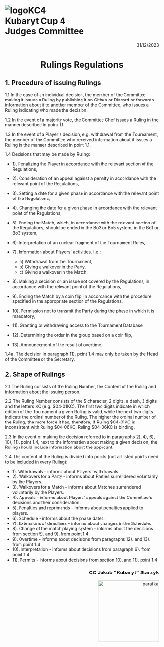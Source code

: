 # ![logoKC4](link) <br>Kubaryt Cup 4 <br>Judges Committee

<p align="right">31/12/2023</p>

<h1 align="center">Rulings Regulations</h1>

## 1. Procedure of issuing Rulings

1.1 In the case of an individual decision, the member of the Committee making it issues a Ruling by publishing it on Github or Discord or forwards information about it to another member of the Committee, who issues a Ruling indicating who made the decision.

1.2 In the event of a majority vote, the Committee Chef issues a Ruling in the manner described in point 1.1.

1.3 In the event of a Player's decision, e.g. withdrawal from the Tournament, the member of the Committee who received information about it issues a Ruling in the manner described in point 1.1.

1.4 Decisions that may be made by Ruling:

- 1). Penalizing the Player in accordance with the relevant section of the Regulations,
- 2). Consideration of an appeal against a penalty in accordance with the relevant point of the Regulations,
- 3). Setting a date for a given phase in accordance with the relevant point of the Regulations,
- 4). Changing the date for a given phase in accordance with the relevant point of the Regulations,
- 5). Ending the Match, which, in accordance with the relevant section of the Regulations, should be ended in the Bo3 or Bo5 system, in the Bo1 or Bo3 system,
- 6). Interpretation of an unclear fragment of the Tournament Rules,
- 7). Information about Players' activities. I.e.:

  - a) Withdrawal from the Tournament,
  - b) Giving a walkover in the Party,
  - c) Giving a walkover in the Match,
- 8). Making a decision on an issue not covered by the Regulations, in accordance with the relevant point of the Regulations,
- 9). Ending the Match by a coin flip, in accordance with the procedure specified in the appropriate section of the Regulations,
- 10). Permission not to transmit the Party during the phase in which it is mandatory,
- 11). Granting or withdrawing access to the Tournament Database,
- 12). Determining the order in the group based on a coin flip,
- 13). Announcement of the result of overtime.

1.4a. The decision in paragraph 11). point 1.4 may only be taken by the Head of the Committee or the Secretary.

## 2. Shape of Rulings

2.1 The Ruling consists of the Ruling Number, the Content of the Ruling and information about the issuing person.

2.2 The Ruling Number consists of the $ character, 2 digits, a dash, 2 digits and the letters KC (e.g. $04-01KC). The first two digits indicate in which edition of the Tournament a given Ruling is valid, while the next two digits indicate the ordinal number of the Ruling. The higher the ordinal number of the Ruling, the more force it has, therefore, if Ruling $04-01KC is inconsistent with Ruling $04-06KC, Ruling $04-06KC is binding.

2.3 In the event of making the decision referred to in paragraphs 2), 4), 6), 10), 11). point 1.4, next to the information about making a given decision, the Ruling should include information about the applicant.

2.4 The content of the Ruling is divided into points (not all listed points need to be included in every Ruling):

- 1). Withdrawals - informs about Players' withdrawals.
- 2). Walkovers for a Party - informs about Parties surrendered voluntarily by the Players.
- 3). Walkovers for a Match - informs about Matches surrendered voluntarily by the Players.
- 4). Appeals - informs about Players' appeals against the Committee's decisions and their consideration.
- 5). Penalties and reprimands - informs about penalties applied to players.
- 6). Schedule - informs about the phase dates.
- 7). Extensions of deadlines - informs about changes in the Schedule.
- 8). Change of the match playing system - informs about the decisions from section 5). and 9). from point 1.4
- 9). Overtime - informs about decisions from paragraphs 12). and 13). from point 1.4
- 10). Interpretation - informs about decisions from paragraph 6). from point 1.4
- 11). Permits - informs about decisions from section 10). and 11). point 1.4

### <p align="right">CC Jakub "Kubaryt" Starzyk</p>
<div align="right"><img src="https://media.discordapp.net/attachments/1022538414328913930/1136284542727110656/image-removebg-preview_3.png" alt="parafka" style="height: auto; width:200px; float:right;"/></div>
